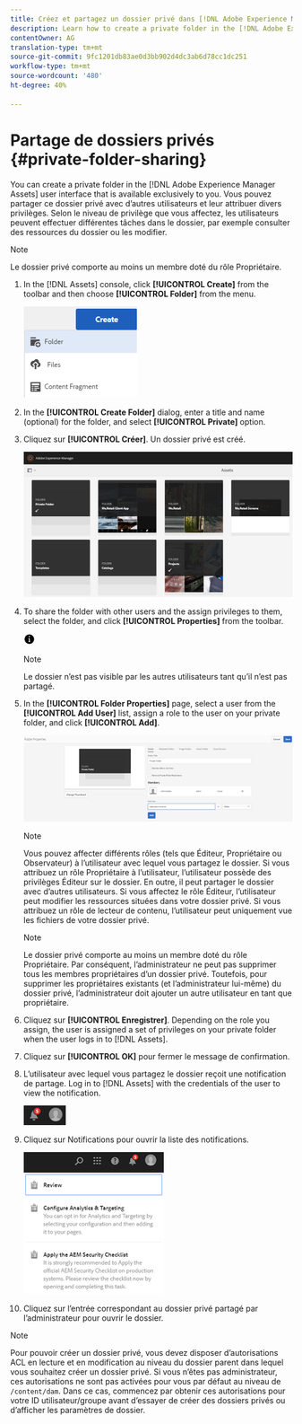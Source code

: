 ```yaml
---
title: Créez et partagez un dossier privé dans [!DNL Adobe Experience Manager].
description: Learn how to create a private folder in the [!DNL Adobe Experience Manager Assets] and share it with other users and the assign various privileges to them.
contentOwner: AG
translation-type: tm+mt
source-git-commit: 9fc1201db83ae0d3bb902d4dc3ab6d78cc1dc251
workflow-type: tm+mt
source-wordcount: '480'
ht-degree: 40%

---
```



# Partage de dossiers privés {#private-folder-sharing}

You can create a private folder in the [!DNL Adobe Experience Manager Assets] user interface that is available exclusively to you. Vous pouvez partager ce dossier privé avec d’autres utilisateurs et leur attribuer divers privilèges. Selon le niveau de privilège que vous affectez, les utilisateurs peuvent effectuer différentes tâches dans le dossier, par exemple consulter des ressources du dossier ou les modifier.

>[!NOTE]
>
>Le dossier privé comporte au moins un membre doté du rôle Propriétaire.

1. In the [!DNL Assets] console, click **[!UICONTROL Create]** from the toolbar and then choose **[!UICONTROL Folder]** from the menu.

   ![Créer un dossier de fichiers](assets/Create-folder.png)

1. In the **[!UICONTROL Create Folder]** dialog, enter a title and name (optional) for the folder, and select **[!UICONTROL Private]** option.

1. Cliquez sur **[!UICONTROL Créer]**. Un dossier privé est créé.

   ![chlimage_1-413](assets/chlimage_1-413.png)

1. To share the folder with other users and the assign privileges to them, select the folder, and click **[!UICONTROL Properties]** from the toolbar.

   ![option info](assets/do-not-localize/info-circle-icon.png)

   >[!NOTE]
   >
   >Le dossier n’est pas visible par les autres utilisateurs tant qu’il n’est pas partagé.

1. In the **[!UICONTROL Folder Properties]** page, select a user from the **[!UICONTROL Add User]** list, assign a role to the user on your private folder, and click **[!UICONTROL Add]**.

   ![chlimage_1-415](assets/chlimage_1-415.png)

   >[!NOTE]
   >
   >Vous pouvez affecter différents rôles (tels que Éditeur, Propriétaire ou Observateur) à l’utilisateur avec lequel vous partagez le dossier. Si vous attribuez un rôle Propriétaire à l’utilisateur, l’utilisateur possède des privilèges Éditeur sur le dossier. En outre, il peut partager le dossier avec d’autres utilisateurs. Si vous affectez le rôle Éditeur, l’utilisateur peut modifier les ressources situées dans votre dossier privé. Si vous attribuez un rôle de lecteur de contenu, l’utilisateur peut uniquement vue les fichiers de votre dossier privé.

   >[!NOTE]
   >
   >Le dossier privé comporte au moins un membre doté du rôle Propriétaire. Par conséquent, l’administrateur ne peut pas supprimer tous les membres propriétaires d’un dossier privé. Toutefois, pour supprimer les propriétaires existants (et l’administrateur lui-même) du dossier privé, l’administrateur doit ajouter un autre utilisateur en tant que propriétaire.

1. Cliquez sur **[!UICONTROL Enregistrer]**. Depending on the role you assign, the user is assigned a set of privileges on your private folder when the user logs in to [!DNL Assets].
1. Cliquez sur **[!UICONTROL OK]** pour fermer le message de confirmation.
1. L’utilisateur avec lequel vous partagez le dossier reçoit une notification de partage. Log in to [!DNL Assets] with the credentials of the user to view the notification.

   ![chlimage_1-416](assets/chlimage_1-416.png)

1. Cliquez sur Notifications pour ouvrir la liste des notifications.

   ![Liste des notifications](assets/Assets-Notification.png)

1. Cliquez sur l’entrée correspondant au dossier privé partagé par l’administrateur pour ouvrir le dossier.

>[!NOTE]
>
>Pour pouvoir créer un dossier privé, vous devez disposer d’autorisations ACL en lecture et en modification au niveau du dossier parent dans lequel vous souhaitez créer un dossier privé. Si vous n’êtes pas administrateur, ces autorisations ne sont pas activées pour vous par défaut au niveau de `/content/dam`. Dans ce cas, commencez par obtenir ces autorisations pour votre ID utilisateur/groupe avant d’essayer de créer des dossiers privés ou d’afficher les paramètres de dossier.

